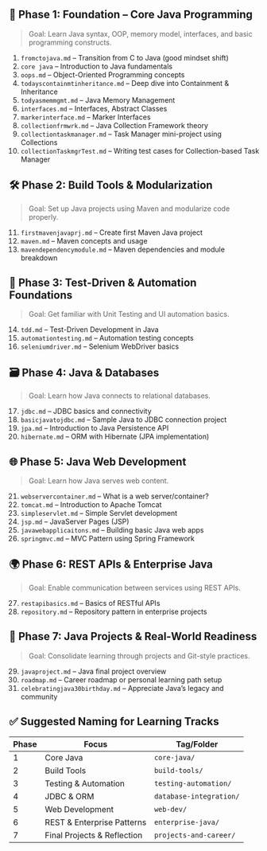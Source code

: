 
## 📘 **Phase 1: Foundation – Core Java Programming**

> Goal: Learn Java syntax, OOP, memory model, interfaces, and basic programming constructs.

1. `fromctojava.md` – Transition from C to Java (good mindset shift)
2. `core java` – Introduction to Java fundamentals
3. `oops.md` – Object-Oriented Programming concepts
4. `todayscontainmtinheritance.md` – Deep dive into Containment & Inheritance
5. `todyasmemmgmt.md` – Java Memory Management
6. `interfaces.md` – Interfaces, Abstract Classes
7. `markerinterface.md` – Marker Interfaces
8. `collectionfrmwrk.md` – Java Collection Framework theory
9. `collectiontaskmanager.md` – Task Manager mini-project using Collections
10. `collectionTaskmgrTest.md` – Writing test cases for Collection-based Task Manager



## 🛠️ **Phase 2: Build Tools & Modularization**

> Goal: Set up Java projects using Maven and modularize code properly.

11. `firstmavenjavaprj.md` – Create first Maven Java project
12. `maven.md` – Maven concepts and usage
13. `mavendependencymodule.md` – Maven dependencies and module breakdown



## 🧪 **Phase 3: Test-Driven & Automation Foundations**

> Goal: Get familiar with Unit Testing and UI automation basics.

14. `tdd.md` – Test-Driven Development in Java
15. `automationtesting.md` – Automation testing concepts
16. `seleniumdriver.md` – Selenium WebDriver basics



## 🗃️ **Phase 4: Java & Databases**

> Goal: Learn how Java connects to relational databases.

17. `jdbc.md` – JDBC basics and connectivity
18. `basicjavatojdbc.md` – Sample Java to JDBC connection project
19. `jpa.md` – Introduction to Java Persistence API
20. `hibernate.md` – ORM with Hibernate (JPA implementation)



## 🌐 **Phase 5: Java Web Development**

> Goal: Learn how Java serves web content.

21. `webservercontainer.md` – What is a web server/container?
22. `tomcat.md` – Introduction to Apache Tomcat
23. `simpleservlet.md` – Simple Servlet development
24. `jsp.md` – JavaServer Pages (JSP)
25. `javawebapplicaitons.md` – Building basic Java web apps
26. `springmvc.md` – MVC Pattern using Spring Framework



## 🌍 **Phase 6: REST APIs & Enterprise Java**

> Goal: Enable communication between services using REST APIs.

27. `restapibasics.md` – Basics of RESTful APIs
28. `repository.md` – Repository pattern in enterprise projects



## 📂 **Phase 7: Java Projects & Real-World Readiness**

> Goal: Consolidate learning through projects and Git-style practices.

29. `javaproject.md` – Java final project overview
30. `roadmap.md` – Career roadmap or personal learning path setup
31. `celebratingjava30birthday.md` – Appreciate Java’s legacy and community



## ✅ **Suggested Naming for Learning Tracks**

| Phase | Focus                       | Tag/Folder              |
| ----- | --------------------------- | ----------------------- |
| 1     | Core Java                   | `core-java/`            |
| 2     | Build Tools                 | `build-tools/`          |
| 3     | Testing & Automation        | `testing-automation/`   |
| 4     | JDBC & ORM                  | `database-integration/` |
| 5     | Web Development             | `web-dev/`              |
| 6     | REST & Enterprise Patterns  | `enterprise-java/`      |
| 7     | Final Projects & Reflection | `projects-and-career/`  |

 

